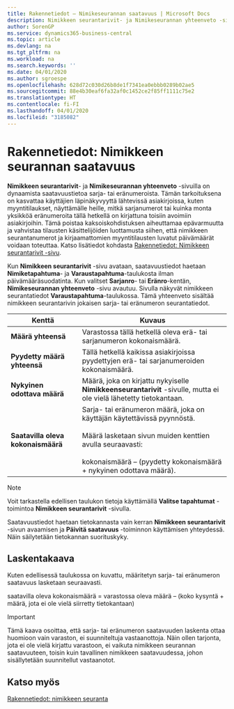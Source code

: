 ```yaml
---
title: Rakennetiedot – Nimikeseurannan saatavuus | Microsoft Docs
description: Nimikkeen seurantarivit- ja Nimikeseurannan yhteenveto -sivuilla on dynaamista saatavuustietoa sarja- tai eränumeroista. Tämän tarkoituksena on kasvattaa käyttäjien läpinäkyvyyttä lähtevissä asiakirjoissa, kuten myyntitilaukset, näyttämälle heille, mitkä sarjanumerot tai kuinka monta yksikköä eränumeroita tällä hetkellä on kirjattuna toisiin avoimiin asiakirjoihin.
author: SorenGP
ms.service: dynamics365-business-central
ms.topic: article
ms.devlang: na
ms.tgt_pltfrm: na
ms.workload: na
ms.search.keywords: ''
ms.date: 04/01/2020
ms.author: sgroespe
ms.openlocfilehash: 628d72c030d26b8de1f7341ea0ebbb0289b02ae5
ms.sourcegitcommit: 88e4b30eaf6fa32af0c1452ce2f85ff1111c75e2
ms.translationtype: HT
ms.contentlocale: fi-FI
ms.lasthandoff: 04/01/2020
ms.locfileid: "3185082"
---
```

# <a name="design-details-item-tracking-availability"></a>Rakennetiedot: Nimikkeen seurannan saatavuus
**Nimikkeen seurantarivit**- ja **Nimikeseurannan yhteenveto** -sivuilla on dynaamista saatavuustietoa sarja- tai eränumeroista. Tämän tarkoituksena on kasvattaa käyttäjien läpinäkyvyyttä lähtevissä asiakirjoissa, kuten myyntitilaukset, näyttämälle heille, mitkä sarjanumerot tai kuinka monta yksikköä eränumeroita tällä hetkellä on kirjattuna toisiin avoimiin asiakirjoihin. Tämä poistaa kaksoiskohdistuksen aiheuttamaa epävarmuutta ja vahvistaa tilausten käsittelijöiden luottamusta siihen, että nimikkeen seurantanumerot ja kirjaamattomien myyntitilausten luvatut päivämäärät voidaan toteuttaa. Katso lisätiedot kohdasta [Rakennetiedot: Nimikkeen seurantarivit -sivu](design-details-item-tracking-lines-window.md).  

 Kun **Nimikkeen seurantarivit** -sivu avataan, saatavuustiedot haetaan **Nimiketapahtuma**- ja **Varaustapahtuma**-taulukosta ilman päivämääräsuodatinta. Kun valitset **Sarjanro**- tai **Eränro**-kentän, **Nimikeseurannan yhteenveto** -sivu avautuu. Sivulla näkyvät nimikkeen seurantatiedot **Varaustapahtuma**-taulukossa. Tämä yhteenveto sisältää nimikkeen seurantarivin jokaisen sarja- tai eränumeron seurantatiedot.  

|Kenttä|Kuvaus|  
|---------------------------------|---------------------------------------|  
|**Määrä yhteensä**|Varastossa tällä hetkellä oleva erä- tai sarjanumeron kokonaismäärä.|  
|**Pyydetty määrä yhteensä**|Tällä hetkellä kaikissa asiakirjoissa pyydettyjen erä- tai sarjanumeroiden kokonaismäärä.|  
|**Nykyinen odottava määrä**|Määrä, joka on kirjattu nykyiselle **Nimikkeenseurantarivit** -sivulle, mutta ei ole vielä lähetetty tietokantaan.|  
|**Saatavilla oleva kokonaismäärä**|Sarja- tai eränumeron määrä, joka on käyttäjän käytettävissä pyynnöstä.<br /><br /> Määrä lasketaan sivun muiden kenttien avulla seuraavasti:<br /><br /> kokonaismäärä – (pyydetty kokonaismäärä + nykyinen odottava määrä).|  

> [!NOTE]  
>  Voit tarkastella edellisen taulukon tietoja käyttämällä **Valitse tapahtumat** -toimintoa **Nimikkeen seurantarivit** -sivulla.  

 Saatavuustiedot haetaan tietokannasta vain kerran **Nimikkeen seurantarivit** -sivun avaamisen ja **Päivitä saatavuus** -toiminnon käyttämisen yhteydessä. Näin säilytetään tietokannan suorituskyky.  

## <a name="calculation-formula"></a>Laskentakaava  
 Kuten edellisessä taulukossa on kuvattu, määritetyn sarja- tai eränumeron saatavuus lasketaan seuraavasti.  

 saatavilla oleva kokonaismäärä = varastossa oleva määrä – (koko kysyntä + määrä, jota ei ole vielä siirretty tietokantaan)  

> [!IMPORTANT]  
>  Tämä kaava osoittaa, että sarja- tai eränumeron saatavuuden laskenta ottaa huomioon vain varaston, ei suunniteltuja vastaanottoja. Näin ollen tarjonta, jota ei ole vielä kirjattu varastoon, ei vaikuta nimikkeen seurannan saatavuuteen, toisin kuin tavallinen nimikkeen saatavuudessa, johon sisällytetään suunnitellut vastaanotot.  

## <a name="see-also"></a>Katso myös  
 [Rakennetiedot: nimikkeen seuranta](design-details-item-tracking.md)
